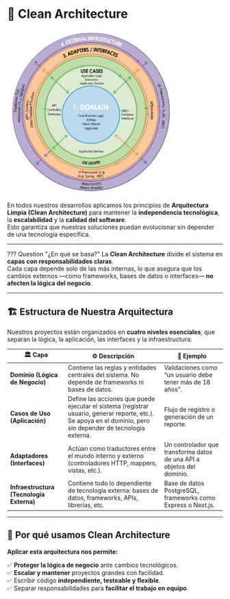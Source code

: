 # 🧩 Clean Architecture

![imagen de clean architecture](./img/Cleanarchitecture.png)

En todos nuestros desarrollos aplicamos los principios de **Arquitectura Limpia (Clean Architecture)** para mantener la **independencia tecnológica**, la **escalabilidad** y la **calidad del software**.  
Esto garantiza que nuestras soluciones puedan evolucionar sin depender de una tecnología específica.

---

??? Question "¿En qué se basa?"
    La **Clean Architecture** divide el sistema en **capas con responsabilidades claras**.  
    Cada capa depende solo de las más internas, lo que asegura que los cambios externos —como frameworks, bases de datos o interfaces— **no afecten la lógica del negocio**.

---

## 🏗️ Estructura de Nuestra Arquitectura

Nuestros proyectos están organizados en **cuatro niveles esenciales**, que separan la lógica, la aplicación, las interfaces y la infraestructura:

| 🏛️ Capa | ⚙️ Descripción | 💬 Ejemplo |
|----------|----------------|-------------|
| **Dominio (Lógica de Negocio)** | Contiene las reglas y entidades centrales del sistema. No depende de frameworks ni bases de datos. | Validaciones como “un usuario debe tener más de 18 años”. |
| **Casos de Uso (Aplicación)** | Define las acciones que puede ejecutar el sistema (registrar usuario, generar reporte, etc.). Se apoya en el dominio, pero sin depender de tecnología externa. | Flujo de registro o generación de un reporte. |
| **Adaptadores (Interfaces)** | Actúan como traductores entre el mundo interno y externo (controladores HTTP, mappers, vistas, etc.). | Un controlador que transforma datos de una API a objetos del dominio. |
| **Infraestructura (Tecnología Externa)** | Contiene todo lo dependiente de tecnología externa: bases de datos, frameworks, APIs, librerías, etc. | Base de datos PostgreSQL, frameworks como Express o Next.js. |

---

## 🚀 Por qué usamos Clean Architecture

**Aplicar esta arquitectura nos permite:**

✅ **Proteger la lógica de negocio** ante cambios tecnológicos.  
✅ **Escalar y mantener** proyectos grandes con facilidad.  
✅ Escribir código **independiente, testeable y flexible**.  
✅ Separar responsabilidades para **facilitar el trabajo en equipo**.
